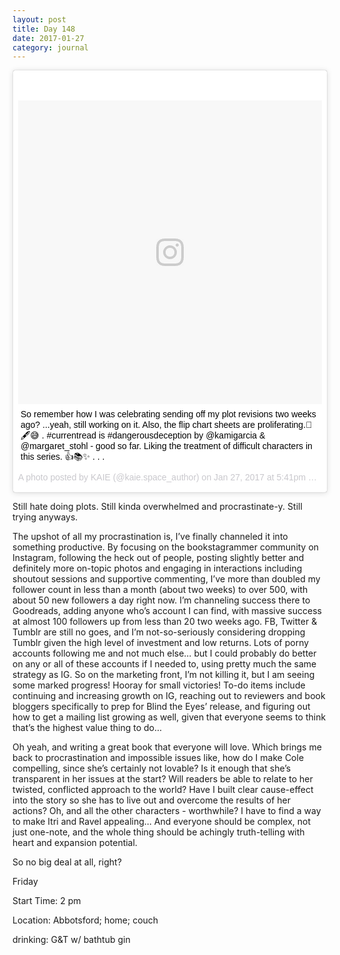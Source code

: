 ```yaml
---
layout: post
title: Day 148
date: 2017-01-27
category: journal
---
```


<blockquote class="instagram-media" data-instgrm-captioned data-instgrm-version="7" style=" background:#FFF; border:0; border-radius:3px; box-shadow:0 0 1px 0 rgba(0,0,0,0.5),0 1px 10px 0 rgba(0,0,0,0.15); margin: 1px; max-width:658px; padding:0; width:99.375%; width:-webkit-calc(100% - 2px); width:calc(100% - 2px);"><div style="padding:8px;"> <div style=" background:#F8F8F8; line-height:0; margin-top:40px; padding:50.0% 0; text-align:center; width:100%;"> <div style=" background:url(data:image/png;base64,iVBORw0KGgoAAAANSUhEUgAAACwAAAAsCAMAAAApWqozAAAABGdBTUEAALGPC/xhBQAAAAFzUkdCAK7OHOkAAAAMUExURczMzPf399fX1+bm5mzY9AMAAADiSURBVDjLvZXbEsMgCES5/P8/t9FuRVCRmU73JWlzosgSIIZURCjo/ad+EQJJB4Hv8BFt+IDpQoCx1wjOSBFhh2XssxEIYn3ulI/6MNReE07UIWJEv8UEOWDS88LY97kqyTliJKKtuYBbruAyVh5wOHiXmpi5we58Ek028czwyuQdLKPG1Bkb4NnM+VeAnfHqn1k4+GPT6uGQcvu2h2OVuIf/gWUFyy8OWEpdyZSa3aVCqpVoVvzZZ2VTnn2wU8qzVjDDetO90GSy9mVLqtgYSy231MxrY6I2gGqjrTY0L8fxCxfCBbhWrsYYAAAAAElFTkSuQmCC); display:block; height:44px; margin:0 auto -44px; position:relative; top:-22px; width:44px;"></div></div> <p style=" margin:8px 0 0 0; padding:0 4px;"> <a href="https://www.instagram.com/p/BPyjvOmAFAR/" style=" color:#000; font-family:Arial,sans-serif; font-size:14px; font-style:normal; font-weight:normal; line-height:17px; text-decoration:none; word-wrap:break-word;" target="_blank">So remember how I was celebrating sending off my plot revisions two weeks ago? ...yeah, still working on it. Also, the flip chart sheets are proliferating.📖🖋😅 . #currentread is #dangerousdeception by @kamigarcia &amp; @margaret_stohl - good so far. Liking the treatment of difficult characters in this series. 👍📚✨ . . . </a></p> <p style=" color:#c9c8cd; font-family:Arial,sans-serif; font-size:14px; line-height:17px; margin-bottom:0; margin-top:8px; overflow:hidden; padding:8px 0 7px; text-align:center; text-overflow:ellipsis; white-space:nowrap;">A photo posted by KAIE (@kaie.space_author) on <time style=" font-family:Arial,sans-serif; font-size:14px; line-height:17px;" datetime="2017-01-28T01:41:28+00:00">Jan 27, 2017 at 5:41pm PST</time></p></div></blockquote>
<script async defer src="//platform.instagram.com/en_US/embeds.js"></script>

Still hate doing plots. Still kinda overwhelmed and procrastinate-y. Still trying anyways. 

The upshot of all my procrastination is, I’ve finally channeled it into something productive. By focusing on the bookstagrammer community on Instagram, following the heck out of people, posting slightly better and definitely more on-topic photos and engaging in interactions including shoutout sessions and supportive commenting, I’ve more than doubled my follower count in less than a month (about two weeks) to over 500, with about 50 new followers a day right now. I’m channeling success there to Goodreads, adding anyone who’s account I can find, with massive success at almost 100 followers up from less than 20 two weeks ago. FB, Twitter & Tumblr are still no goes, and I’m not-so-seriously considering dropping Tumblr given the high level of investment and low returns. Lots of porny accounts following me and not much else… but I could probably do better on any or all of these accounts if I needed to, using pretty much the same strategy as IG. So on the marketing front, I’m not killing it, but I am seeing some marked progress! Hooray for small victories! To-do items include continuing and increasing growth on IG, reaching out to reviewers and book bloggers specifically to prep for Blind the Eyes’ release, and figuring out how to get a mailing list growing as well, given that everyone seems to think that’s the highest value thing to do…

Oh yeah, and writing a great book that everyone will love. Which brings me back to procrastination and impossible issues like, how do I make Cole compelling, since she’s certainly not lovable? Is it enough that she’s transparent in her issues at the start? Will readers be able to relate to her twisted, conflicted approach to the world? Have I built clear cause-effect into the story so she has to live out and overcome the results of her actions? Oh, and all the other characters - worthwhile? I have to find a way to make Itri and Ravel appealing… And everyone should be complex, not just one-note, and the whole thing should be achingly truth-telling with heart and expansion potential.

So no big deal at all, right?

Friday

Start Time: 2 pm

Location: Abbotsford; home; couch

drinking: G&T w/ bathtub gin
